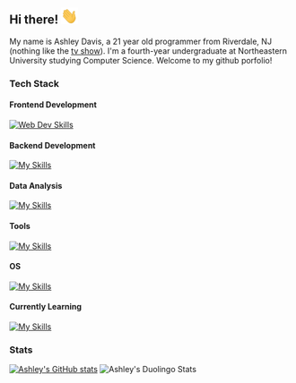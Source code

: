 ## Hi there! <img src="https://raw.githubusercontent.com/ashleytdavis/ashleytdavis/main/wave.gif" width="30px">

My name is Ashley Davis, a 21 year old programmer from Riverdale, NJ (nothing like the [tv show](https://en.wikipedia.org/wiki/Riverdale_(American_TV_series))). I'm a fourth-year undergraduate at Northeastern University studying Computer Science. Welcome to my github porfolio!

<!--
  My current tech stack & I'm always learning new things!
-->
### Tech Stack
#### Frontend Development
[![Web Dev Skills](https://skillicons.dev/icons?i=ts,js,html,css,react,vite,bootstrap,tailwind)](https://skillicons.dev)
#### Backend Development
[![My Skills](https://skillicons.dev/icons?i=java,mysql,mongo,flask,firebase)](https://skillicons.dev)
#### Data Analysis
[![My Skills](https://skillicons.dev/icons?i=python)](https://skillicons.dev)
#### Tools
[![My Skills](https://skillicons.dev/icons?i=docker,git,vim,vscode,eclipse,idea,pycharm,latex,photoshop)](https://skillicons.dev)
#### OS
[![My Skills](https://skillicons.dev/icons?i=linux,windows)](https://skillicons.dev)
#### Currently Learning
[![My Skills](https://skillicons.dev/icons?i=aws,redis)](https://skillicons.dev)


### Stats
[![Ashley's GitHub stats](https://github-readme-stats.vercel.app/api?username=ashleytdavis)](https://github.com/anuraghazra/github-readme-stats)
![Ashley's Duolingo Stats](https://github-duolingo-widget.onrender.com/api/duolingo-badge?username=a-shelly123)
